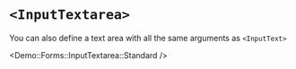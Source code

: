 # `<InputTextarea>`

You can also define a text area with all the same arguments as `<InputText>`

<Demo::Forms::InputTextarea::Standard />
